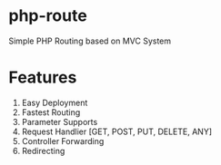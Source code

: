 # php-route
Simple PHP Routing based on MVC System 

# Features
1. Easy Deployment 
2. Fastest Routing
3. Parameter Supports
4. Request Handlier [GET, POST, PUT, DELETE, ANY]
5. Controller Forwarding
6. Redirecting

